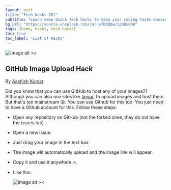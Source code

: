 ```yaml
---
layout: post
title: "Tech Hacks 101"
subtitle: "Learn some Quick Tech Hacks to make your coding tasks easier."
bg_url: "https://source.unsplash.com/iar-afB0QQw/1200x800"
tags: [home, hacks, tech-hacks]
toc: true
toc_label: "List of Hacks"
---
```


<!-- Write your hack with a heading and add a link in table of contents as shown in the sample hack. -->

![image alt ><](https://i.kym-cdn.com/entries/icons/facebook/000/021/807/ig9OoyenpxqdCQyABmOQBZDI0duHk2QZZmWg2Hxd4ro.jpg)

## GitHub Image Upload Hack

By [Aashish Kumar](https://github.com/aashish-ak)

Did you know that you can use GitHub to host any of your images?? Although you can also use sites like [Imgur](https://imgur.com/upload), to upload images and host them. But that's too mainstream :stuck_out_tongue:. You can use Github for this too. You just need to have a Github account for this. Follow these steps:

- Open any repository on GitHub (not the forked ones, they do not have the issues tab).
- Open a new issue.
- Just drag your image in the text box.
- The image will automatically upload and the image link will appear.
- Copy it and use it anywhere :fire:.
- Like this:

  ![image alt ><](https://media.giphy.com/media/XftMtAxDBQcZ6pcxUn/source.gif)
